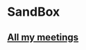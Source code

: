 # SandBox
## [All my meetings](https://github.com/RongkunWang/SandBox/wiki/Meeting-Records---Master)
